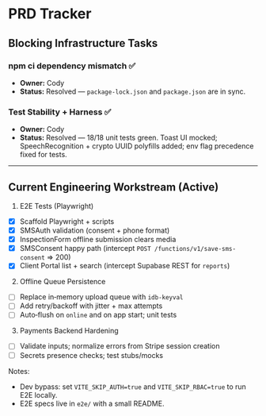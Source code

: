 # PRD Tracker

## Blocking Infrastructure Tasks

### npm ci dependency mismatch ✅
- **Owner:** Cody
- **Status:** Resolved — `package-lock.json` and `package.json` are in sync.

### Test Stability + Harness ✅
- **Owner:** Cody
- **Status:** Resolved — 18/18 unit tests green. Toast UI mocked; SpeechRecognition + crypto UUID polyfills added; env flag precedence fixed for tests.

---

## Current Engineering Workstream (Active)

1) E2E Tests (Playwright)
- [x] Scaffold Playwright + scripts
- [x] SMSAuth validation (consent + phone format)
- [x] InspectionForm offline submission clears media
 - [x] SMSConsent happy path (intercept `POST /functions/v1/save-sms-consent` ⇒ 200)
 - [x] Client Portal list + search (intercept Supabase REST for `reports`)

2) Offline Queue Persistence
- [ ] Replace in‑memory upload queue with `idb-keyval`
- [ ] Add retry/backoff with jitter + max attempts
- [ ] Auto‑flush on `online` and on app start; unit tests

3) Payments Backend Hardening
- [ ] Validate inputs; normalize errors from Stripe session creation
- [ ] Secrets presence checks; test stubs/mocks

Notes:
- Dev bypass: set `VITE_SKIP_AUTH=true` and `VITE_SKIP_RBAC=true` to run E2E locally.
- E2E specs live in `e2e/` with a small README.

